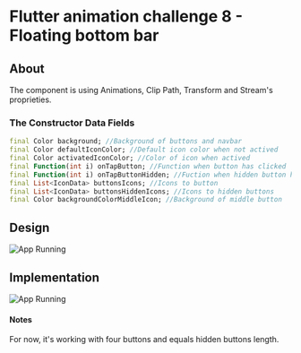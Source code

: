 # Flutter animation challenge 8 - Floating bottom bar

## About
The component is using Animations, Clip Path, Transform and Stream's proprieties.

### The Constructor Data Fields
````dart
final Color background; //Background of buttons and navbar
final Color defaultIconColor; //Default icon color when not actived
final Color activatedIconColor; //Color of icon when actived
final Function(int i) onTapButton; //Function when button has clicked
final Function(int i) onTapButtonHidden; //Fuction when hidden button has clicked
final List<IconData> buttonsIcons; //Icons to button
final List<IconData> buttonsHiddenIcons; //Icons to hidden buttons
final Color backgroundColorMiddleIcon; //Background of middle button
````
    
## Design

![App Running](./docs/inspiration.gif)

## Implementation

![App Running](./docs/app_running.gif)

#### Notes
For now, it's working with four buttons and equals hidden buttons length.
